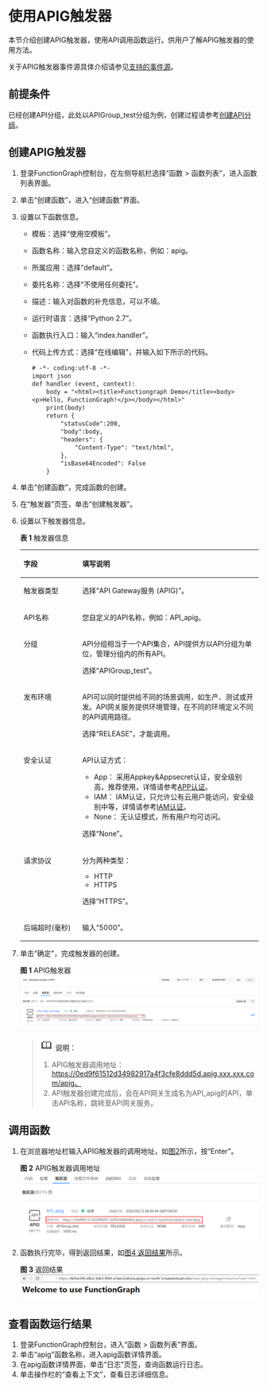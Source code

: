 # 使用APIG触发器<a name="ZH-CN_TOPIC_0149027363"></a>

本节介绍创建APIG触发器，使用API调用函数运行。供用户了解APIG触发器的使用方法。

关于APIG触发器事件源具体介绍请参见[支持的事件源](https://support.huaweicloud.com/devg-functiongraph/functiongraph_02_0102.html)。

## 前提条件<a name="section76949209512"></a>

已经创建API分组，此处以APIGroup\_test分组为例，创建过程请参考[创建API分组](https://support.huaweicloud.com/usermanual-apig/apig-zh-ug-180307015.html)。

## 创建APIG触发器<a name="section0341823105810"></a>

1.  登录FunctionGraph控制台，在左侧导航栏选择“函数 \> 函数列表”，进入函数列表界面。
2.  单击“创建函数”，进入“创建函数”界面。
3.  设置以下函数信息。
    -   模板：选择“使用空模板”。
    -   函数名称：输入您自定义的函数名称，例如：apig。
    -   所属应用：选择“default”。
    -   委托名称：选择“不使用任何委托”。
    -   描述：输入对函数的补充信息，可以不填。
    -   运行时语言：选择“Python 2.7”。
    -   函数执行入口：输入“index.handler”。
    -   代码上传方式：选择“在线编辑”，并输入如下所示的代码。

        ```
        # -*- coding:utf-8 -*-
        import json
        def handler (event, context):
            body = "<html><title>Functiongraph Demo</title><body><p>Hello, FunctionGraph!</p></body></html>"
            print(body)
            return {
                "statusCode":200,
                "body":body,
                "headers": {
                    "Content-Type": "text/html",
                },        
                "isBase64Encoded": False
            }
        ```

4.  单击“创建函数”，完成函数的创建。
5.  在“触发器”页签，单击“创建触发器”。
6.  设置以下触发器信息。

    **表 1**  触发器信息

    <a name="table105751048184510"></a>
    <table><thead align="left"><tr id="row3571144884513"><th class="cellrowborder" valign="top" width="24.54%" id="mcps1.2.3.1.1"><p id="p1857154834518"><a name="p1857154834518"></a><a name="p1857154834518"></a>字段</p>
    </th>
    <th class="cellrowborder" valign="top" width="75.46000000000001%" id="mcps1.2.3.1.2"><p id="p155717480456"><a name="p155717480456"></a><a name="p155717480456"></a>填写说明</p>
    </th>
    </tr>
    </thead>
    <tbody><tr id="row837561774612"><td class="cellrowborder" valign="top" width="24.54%" headers="mcps1.2.3.1.1 "><p id="p2037691716466"><a name="p2037691716466"></a><a name="p2037691716466"></a>触发器类型</p>
    </td>
    <td class="cellrowborder" valign="top" width="75.46000000000001%" headers="mcps1.2.3.1.2 "><p id="p0376121720461"><a name="p0376121720461"></a><a name="p0376121720461"></a>选择“API Gateway服务 (APIG)”。</p>
    </td>
    </tr>
    <tr id="row6573144824520"><td class="cellrowborder" valign="top" width="24.54%" headers="mcps1.2.3.1.1 "><p id="p10573164817453"><a name="p10573164817453"></a><a name="p10573164817453"></a>API名称</p>
    </td>
    <td class="cellrowborder" valign="top" width="75.46000000000001%" headers="mcps1.2.3.1.2 "><p id="p3573848104513"><a name="p3573848104513"></a><a name="p3573848104513"></a>您自定义的API名称，例如：API_apig。</p>
    </td>
    </tr>
    <tr id="row057320489459"><td class="cellrowborder" valign="top" width="24.54%" headers="mcps1.2.3.1.1 "><p id="p17573114864515"><a name="p17573114864515"></a><a name="p17573114864515"></a>分组</p>
    </td>
    <td class="cellrowborder" valign="top" width="75.46000000000001%" headers="mcps1.2.3.1.2 "><p id="p16573448174511"><a name="p16573448174511"></a><a name="p16573448174511"></a>API分组相当于一个API集合，API提供方以API分组为单位，管理分组内的所有API。</p>
    <p id="p186541972215"><a name="p186541972215"></a><a name="p186541972215"></a>选择“APIGroup_test”。</p>
    </td>
    </tr>
    <tr id="row15573174819456"><td class="cellrowborder" valign="top" width="24.54%" headers="mcps1.2.3.1.1 "><p id="p557354812457"><a name="p557354812457"></a><a name="p557354812457"></a>发布环境</p>
    </td>
    <td class="cellrowborder" valign="top" width="75.46000000000001%" headers="mcps1.2.3.1.2 "><p id="p12573184817454"><a name="p12573184817454"></a><a name="p12573184817454"></a>API可以同时提供给不同的场景调用，如生产、测试或开发。API网关服务提供环境管理，在不同的环境定义不同的API调用路径。</p>
    <p id="p25731485459"><a name="p25731485459"></a><a name="p25731485459"></a>选择“RELEASE”，才能调用。</p>
    </td>
    </tr>
    <tr id="row5573104815454"><td class="cellrowborder" valign="top" width="24.54%" headers="mcps1.2.3.1.1 "><p id="p6573164824514"><a name="p6573164824514"></a><a name="p6573164824514"></a>安全认证</p>
    </td>
    <td class="cellrowborder" valign="top" width="75.46000000000001%" headers="mcps1.2.3.1.2 "><p id="p4573174816457"><a name="p4573174816457"></a><a name="p4573174816457"></a>API认证方式：</p>
    <a name="ul29539535471"></a><a name="ul29539535471"></a><ul id="ul29539535471"><li>App： 采用Appkey&amp;Appsecret认证，安全级别高，推荐使用，详情请参考<a href="https://support.huaweicloud.com/devg-apig/apig-zh-dev-180307002.html" target="_blank" rel="noopener noreferrer">APP认证</a>。</li><li>IAM： IAM认证，只允许公有云用户能访问，安全级别中等，详情请参考<a href="https://support.huaweicloud.com/devg-apig/apig-zh-dev-180307020.html" target="_blank" rel="noopener noreferrer">IAM认证</a>。</li><li>None： 无认证模式，所有用户均可访问。</li></ul>
    <p id="p657314810455"><a name="p657314810455"></a><a name="p657314810455"></a>选择“None”。</p>
    </td>
    </tr>
    <tr id="row1157418484459"><td class="cellrowborder" valign="top" width="24.54%" headers="mcps1.2.3.1.1 "><p id="p13574114854512"><a name="p13574114854512"></a><a name="p13574114854512"></a>请求协议</p>
    </td>
    <td class="cellrowborder" valign="top" width="75.46000000000001%" headers="mcps1.2.3.1.2 "><p id="p145741948194514"><a name="p145741948194514"></a><a name="p145741948194514"></a>分为两种类型：</p>
    <a name="ul19574948124513"></a><a name="ul19574948124513"></a><ul id="ul19574948124513"><li>HTTP</li><li>HTTPS</li></ul>
    <p id="p11574204816456"><a name="p11574204816456"></a><a name="p11574204816456"></a>选择“HTTPS”。</p>
    </td>
    </tr>
    <tr id="row5574174815454"><td class="cellrowborder" valign="top" width="24.54%" headers="mcps1.2.3.1.1 "><p id="p85746485456"><a name="p85746485456"></a><a name="p85746485456"></a>后端超时(毫秒)</p>
    </td>
    <td class="cellrowborder" valign="top" width="75.46000000000001%" headers="mcps1.2.3.1.2 "><p id="p15574174817456"><a name="p15574174817456"></a><a name="p15574174817456"></a>输入“5000”。</p>
    </td>
    </tr>
    </tbody>
    </table>

7.  单击“确定”，完成触发器的创建。

    **图 1**  APIG触发器<a name="fig99182432558"></a>  
    ![](figures/APIG触发器.png "APIG触发器")

    >![](public_sys-resources/icon-note.gif) **说明：**   
    >1.  APIG触发器调用地址：https://0ed9f61512d34982917a4f3cfe8ddd5d.apig.xxx.xxx.com/apig。  
    >2.  API触发器创建完成后，会在API网关生成名为API\_apig的API，单击API名称，跳转至API网关服务。  


## 调用函数<a name="section5526738175817"></a>

1.  在浏览器地址栏输入APIG触发器的调用地址，如[图2](#fig42713216569)所示，按“Enter”。

    **图 2**  APIG触发器调用地址<a name="fig42713216569"></a>  
    ![](figures/APIG触发器调用地址.png "APIG触发器调用地址")

2.  函数执行完毕，得到返回结果，如[图4 返回结果](#fig640414181488)所示。

    **图 3**  返回结果<a name="fig640414181488"></a>  
    ![](figures/返回结果.png "返回结果")


## 查看函数运行结果<a name="section4315195519585"></a>

1.  登录FunctionGraph控制台，进入“函数 \> 函数列表”界面。
2.  单击“apig”函数名称，进入apig函数详情界面。
3.  在apig函数详情界面，单击“日志”页签，查询函数运行日志。
4.  单击操作栏的“查看上下文”，查看日志详细信息。

